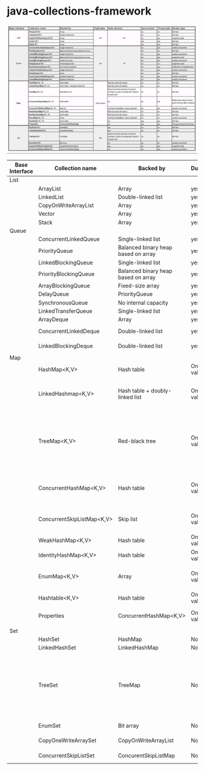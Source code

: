 # java-collections-framework


![](collections.jpg)

| Base Interface  | Collection name  | Backed by      | Duplicates      | Syncronized     | Thread safe     | Iterator type
| --------------- | --------------- | --------------- | --------------- | --------------- | --------------- | --------------- |
|List|||
|| ArrayList<E> | Array| yes | yes | no | no | fail-fast |
|| LinkedList<E> |  Double-linked list| yes | yes | no | no | fail-fast |
|| CopyOnWriteArrayList<E> |  Array| yes | yes | no | yes | snapshat-style |
|| Vector<E> |  Array| yes | yes | yes | yes | fail-fast |
|| Stack<E> | Array| yes | yes | yes | yes | fail-fast |
|Queue||
|| ConcurrentLinkedQueue<E> | Single-linked list| yes | no | no | yes | weakly consistent |
|| PriorityQueue<E> | Balanced binary heap based on array| yes | no | no | no | fail-fast |
|| LinkedBlockingQueue<E> | Single-linked list| yes | no | no |yes | weakly consistent |
|| PriorityBlockingQueue<E> | Balanced binary heap based on array | yes | no | no |yes | snapshat-style |
|| ArrayBlockingQueue<E> | Fixed-size array| yes | no | no |yes |weakly consistent |
|| DelayQueue<E> | PriorityQueue<E>| yes | no | no |yes | snapshat-style |
|| SynchronousQueue<E> | No internal capacity| yes | no | no | no | Collections.emptyIterator |
|| LinkedTransferQueue<E> | Single-linked list| yes | no | no |yes | weakly consistent |
|| ArrayDeque<E> | Array | yes | no | no | no |fail-fast |
|| ConcurrentLinkedDeque<E> | Double-linked list | yes | no |  no | weakly consistent |
|| LinkedBlockingDeque<E> | Double-linked list | yes | no | no | weakly consistent |
| Map | | 
|| HashMap<K,V> | Hash table | Only values | Null key and null values | no | fail-fast |
|| LinkedHashmap<K,V> | Hash table + doubly-linked list | Only values | | Null key and null values | no | fail-fast |
|| TreeMap<K,V> | Red-black tree | Only values | Doesnt permit null keys if natural sorting is used or Comparator doesnt accept nulls | no | fail-fast |
|| ConcurrentHashMap<K,V> | Hash table | Only values | no | no |  Reflect the state at some point of time after creation |
|| ConcurrentSkipListMap<K,V> | Skip list | Only values | Null keys forbidden but values allowed | no | weakly consistent |
|| WeakHashMap<K,V> | Hash table| Only values | Null key and null values | no | fail-fast |
|| IdentityHashMap<K,V> | Hash table | Only values | Null key and null values | no | fail-fast |
|| EnumMap<K,V> | Array | Only values | Null keys forbidden but values allowed | no | weakly consistent |
|| Hashtable<K,V> |  Hash table| Only values | no | yes | fail-fast |
|| Properties | ConcurrentHashMap<K,V> | Only values |no | yes | not guaranteeed to fail-fast |
|Set||
|| HashSet<E> |  HashMap|  No | yes | no | fail-fast |
|| LinkedHashSet<E> | LinkedHashMap| No | yes | no | fail-fast |
|| TreeSet<E> | TreeMap| No | Doesnt permit null keys if natural sorting is used or Comparator doesnt accept nulls no |  fail-fast| 
|| EnumSet<E> | Bit array| No | No | no |  weakly consistent |
|| CopyOneWriteArraySet<E > | CopyOnWriteArrayList| No | yes | no | snapshot-style |
|| ConcurrentSkipListSet<E> | ConcurentSkipListMap| No | No  | no | weakly consistent |

